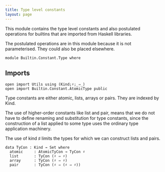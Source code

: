 ```yaml
---
title: Type level constants
layout: page
---
```


This module contains the type level constants and also postulated
operations for builtins that are imported from Haskell libraries.

The postulated operations are in this module because it is not
parameterised. They could also be placed elsewhere.

```
module Builtin.Constant.Type where
```

## Imports

```
open import Utils using (Kind;♯;_⇒_)
open import Builtin.Constant.AtomicType public
```

Type constants are either atomic, lists, arrays or pairs.
They are indexed by Kind.

The use of higher-order constants like list and pair,
means that we do not have to define renaming and substitution
for type constants, since the construction of a list applied to
some type uses the ordinary type application machinery.

The use of kind ♯ limits the types for which we can construct lists and pairs.

```
data TyCon : Kind → Set where
  atomic     : AtomicTyCon → TyCon ♯
  list       : TyCon (♯ ⇒ ♯)
  array      : TyCon (♯ ⇒ ♯)
  pair       : TyCon (♯ ⇒ (♯ ⇒ ♯))
```
